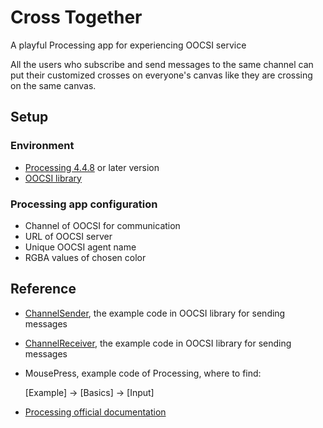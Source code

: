 # Cross Together

A playful Processing app for experiencing OOCSI service

All the users who subscribe and send messages to the same channel can put their customized crosses on everyone's canvas like they are crossing on the same canvas.


## Setup


### Environment

- [Processing 4.4.8](https://processing.org/) or later version
- [OOCSI library](https://github.com/iddi/oocsi-processing)

### Processing app configuration

- Channel of OOCSI for communication
- URL of OOCSI server
- Unique OOCSI agent name
- RGBA values of chosen color


## Reference

- [ChannelSender](https://github.com/iddi/oocsi-processing/tree/master/dist/oocsi/examples/Connectivity/ChannelSender), the example code in OOCSI library for sending messages

- [ChannelReceiver](https://github.com/iddi/oocsi-processing/tree/master/dist/oocsi/examples/Connectivity/ChannelReceiver), the example code in OOCSI library for sending messages

- MousePress, example code of Processing, where to find:

  [Example] -> [Basics] -> [Input]

- [Processing official documentation](https://processing.org/reference)
